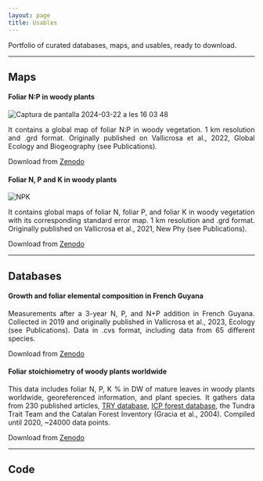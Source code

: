 ```yaml
---
layout: page
title: Usables
---
```

<style>body {text-align: justify}</style>

Portfolio of curated databases, maps, and usables, ready to download.

---

## Maps

#### Foliar N:P in woody plants
![Captura de pantalla 2024-03-22 a les 16 03 48](https://github.com/helenavallicrosa/helenavallicrosa.github.io/assets/105129252/140e797c-652d-4cc9-b26d-46c189e44a10)

It contains a global map of foliar N:P in woody vegetation. 1 km resolution and .grd format. Originally published on Vallicrosa et al., 2022, Global Ecology and Biogeography (see Publications).

Download from [Zenodo](https://zenodo.org/records/10854282)

#### Foliar N, P and K in woody plants
![NPK](https://github.com/helenavallicrosa/helenavallicrosa.github.io/assets/105129252/15283203-d8f7-41a2-b827-cbace2284327)

It contains global maps of foliar N, foliar P, and foliar K in woody vegetation with its corresponding standard error map. 1 km resolution and .grd format. Originally published on Vallicrosa et al., 2021, New Phy (see Publications).

Download from [Zenodo](https://zenodo.org/records/7825970)

---

## Databases

#### Growth and foliar elemental composition in French Guyana
Measurements after a 3-year N, P, and N+P addition in French Guyana. Collected in 2019 and originally published in Vallicrosa et al., 2023, Ecology (see Publications). Data in .cvs format, including data from 65 different species.

Download from [Zenodo](https://zenodo.org/records/7781944)

#### Foliar stoichiometry of woody plants worldwide
This data includes foliar N, P, K % in DW of mature leaves in woody plants worldwide, georeferenced information, and plant species. It gathers data from 230 published articles, [TRY database](http://www.try-db.org/TryWeb/dp.php), [ICP forest database](http://icp-forests.net/page/data-requests), the Tundra Trait Team and the Catalan Forest Inventory (Gracia et al., 2004). Compiled until 2020, ~24000 data points.

Download from [Zenodo](https://zenodo.org/records/4317501)

---

## Code 
